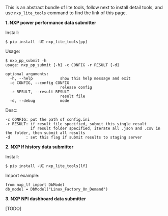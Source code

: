 This is an abstract bundle of lite tools, follow next to install detail tools, and use `nxp_lite_tools` command to find the link of this page.

**1. NXP power performance data submitter**

Install:

    $ pip install -UI nxp_lite_tools[pp]

Usage:

    $ nxp_pp_submit -h
    usage: nxp_pp_submit [-h] -c CONFIG -r RESULT [-d]

    optional arguments:
      -h, --help            show this help message and exit
      -c CONFIG, --config CONFIG
                            release config
      -r RESULT, --result RESULT
                            result file
      -d, --debug           mode

Desc:

    -c CONFIG: put the path of config.ini
    -r RESULT: if result file specified, submit this single result
               if result folder specified, iterate all .json and .csv in the folder, then submit all results
    -d       : set this flag if submit results to staging server
    
**2. NXP lf history data submitter**

Install:

    $ pip install -UI nxp_lite_tools[lf]

Import example:

    from nxp_lf import DbModel
    db_model = DbModel("Linux_Factory_On_Demand")

**3. NXP NPI dashboard data submitter**

[TODO]